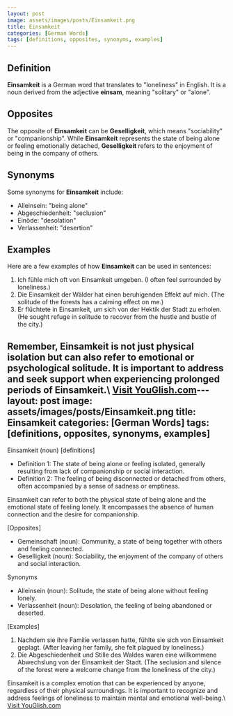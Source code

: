 ```yaml
---
layout: post
image: assets/images/posts/Einsamkeit.png
title: Einsamkeit
categories: [German Words]
tags: [definitions, opposites, synonyms, examples]
---
```


## Definition

**Einsamkeit** is a German word that translates to "loneliness" in English. It is a noun derived from the adjective **einsam**, meaning "solitary" or "alone". 

## Opposites

The opposite of **Einsamkeit** can be **Geselligkeit**, which means "sociability" or "companionship". While **Einsamkeit** represents the state of being alone or feeling emotionally detached, **Geselligkeit** refers to the enjoyment of being in the company of others.

## Synonyms

Some synonyms for **Einsamkeit** include:

- Alleinsein: "being alone"
- Abgeschiedenheit: "seclusion"
- Einöde: "desolation"
- Verlassenheit: "desertion"

## Examples

Here are a few examples of how **Einsamkeit** can be used in sentences:

1. Ich fühle mich oft von Einsamkeit umgeben. (I often feel surrounded by loneliness.)
2. Die Einsamkeit der Wälder hat einen beruhigenden Effekt auf mich. (The solitude of the forests has a calming effect on me.)
3. Er flüchtete in Einsamkeit, um sich von der Hektik der Stadt zu erholen. (He sought refuge in solitude to recover from the hustle and bustle of the city.)

Remember, **Einsamkeit** is not just physical isolation but can also refer to emotional or psychological solitude. It is important to address and seek support when experiencing prolonged periods of **Einsamkeit**.\ <a id="yg-widget-0" class="youglish-widget" data-query="Einsamkeit" data-lang="german" data-components="8412" data-auto-start="0" data-bkg-color="theme_light" data-title="How%20to%20pronounce%20Einsamkeit%20in%20German"  rel="nofollow" href="https://youglish.com">Visit YouGlish.com</a><script async src="https://youglish.com/public/emb/widget.js" charset="utf-8"></script>---
layout: post
image: assets/images/posts/Einsamkeit.png
title: Einsamkeit
categories: [German Words]
tags: [definitions, opposites, synonyms, examples]
---

Einsamkeit (noun) [definitions]

- Definition 1: The state of being alone or feeling isolated, generally resulting from lack of companionship or social interaction.
- Definition 2: The feeling of being disconnected or detached from others, often accompanied by a sense of sadness or emptiness.

Einsamkeit can refer to both the physical state of being alone and the emotional state of feeling lonely. It encompasses the absence of human connection and the desire for companionship.

[Opposites]

- Gemeinschaft (noun): Community, a state of being together with others and feeling connected.
- Geselligkeit (noun): Sociability, the enjoyment of the company of others and social interaction.

Synonyms

- Alleinsein (noun): Solitude, the state of being alone without feeling lonely.
- Verlassenheit (noun): Desolation, the feeling of being abandoned or deserted.

[Examples]

1. Nachdem sie ihre Familie verlassen hatte, fühlte sie sich von Einsamkeit geplagt. (After leaving her family, she felt plagued by loneliness.)
2. Die Abgeschiedenheit und Stille des Waldes waren eine willkommene Abwechslung von der Einsamkeit der Stadt. (The seclusion and silence of the forest were a welcome change from the loneliness of the city.)

Einsamkeit is a complex emotion that can be experienced by anyone, regardless of their physical surroundings. It is important to recognize and address feelings of loneliness to maintain mental and emotional well-being.\ <a id="yg-widget-0" class="youglish-widget" data-query="Einsamkeit" data-lang="german" data-components="8412" data-auto-start="0" data-bkg-color="theme_light" data-title="How%20to%20pronounce%20Einsamkeit%20in%20German"  rel="nofollow" href="https://youglish.com">Visit YouGlish.com</a><script async src="https://youglish.com/public/emb/widget.js" charset="utf-8"></script>